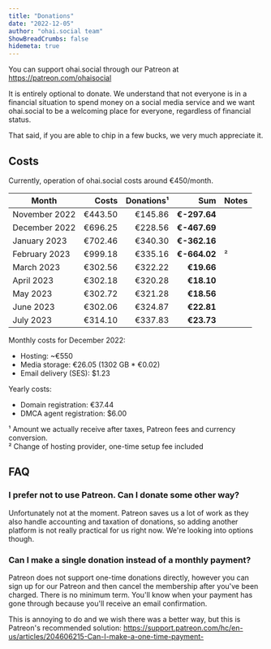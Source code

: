 ```yaml
---
title: "Donations"
date: "2022-12-05"
author: "ohai.social team"
ShowBreadCrumbs: false
hidemeta: true
---
```



You can support ohai.social through our Patreon at https://patreon.com/ohaisocial

It is entirely optional to donate. We understand that not everyone is in a financial situation to spend money on a social media service and we want ohai.social to be a welcoming place for everyone, regardless of financial status.

That said, if you are able to chip in a few bucks, we very much appreciate it.

## Costs

Currently, operation of ohai.social costs around €450/month.

| Month         | Costs    | Donations¹ | Sum           | Notes     |
|---------------|---------:|-----------:|--------------:|-----------|
| November 2022 | €443.50  | €145.86    | **€-297.64**  |           |
| December 2022 | €696.25  | €228.56    | **€-467.69**  |           |
| January 2023  | €702.46  | €340.30    | **€-362.16**  |           |
| February 2023 | €999.18  | €335.16    | **€-664.02**  | ²         |
| March 2023    | €302.56  | €322.22    | **€19.66**    |           |
| April 2023    | €302.18  | €320.28    | **€18.10**    |           |
| May 2023      | €302.72  | €321.28    | **€18.56**    |           |
| June 2023     | €302.06  | €324.87    | **€22.81**    |           |
| July 2023     | €314.10  | €337.83    | **€23.73**    |           |


Monthly costs for December 2022:

* Hosting: ~€550
* Media storage: €26.05 (1302 GB * €0.02)
* Email delivery (SES): $1.23

Yearly costs:

* Domain registration: €37.44
* DMCA agent registration: $6.00

¹ Amount we actually receive after taxes, Patreon fees and currency conversion.  
² Change of hosting provider, one-time setup fee included

## FAQ
### I prefer not to use Patreon. Can I donate some other way?

Unfortunately not at the moment. Patreon saves us a lot of work as they also handle accounting and taxation of donations, so adding another platform is not really practical for us right now. We're looking into options though.

### Can I make a single donation instead of a monthly payment?

Patreon does not support one-time donations directly, however you can sign up for our Patreon and then cancel the membership after you've been charged. There is no minimum term. You'll know when your payment has gone through because you'll receive an email confirmation. 

This is annoying to do and we wish there was a better way, but this is Patreon's recommended solution: https://support.patreon.com/hc/en-us/articles/204606215-Can-I-make-a-one-time-payment-
